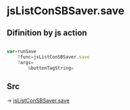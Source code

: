 # jsListConSBSaver.save

## Difinition by js action

```js.js

var=runSave
	?func=jsListConSBSaver.save
	?args=
		&buttonTagString=
```

## Src

-> [jsListConSBSaver.save](https://github.com/puutaro/CommandClick/blob/master/app/src/main/java/com/puutaro/commandclick/fragment_lib/terminal_fragment/js_interface/edit/JsListConSBSaver.kt#L26)


